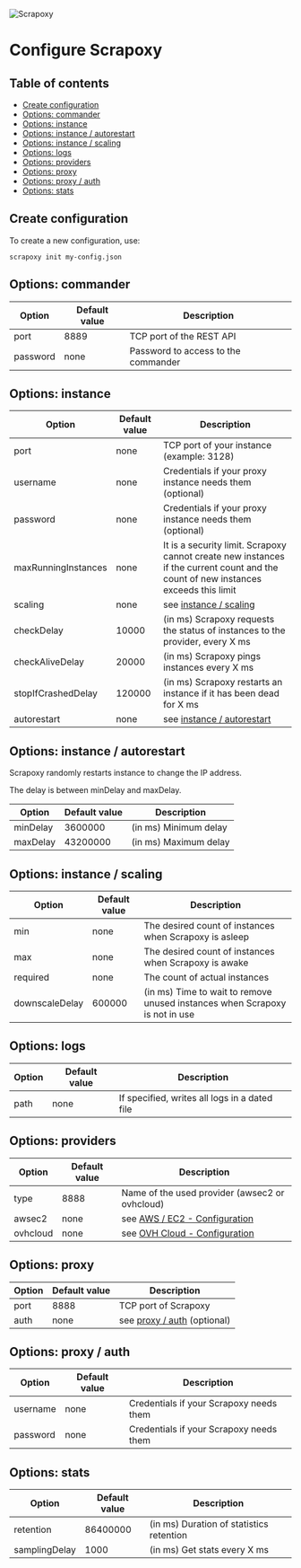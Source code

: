 ![Scrapoxy](https://raw.githubusercontent.com/fabienvauchelles/scrapoxy/master/docs/logo.png)


# Configure Scrapoxy

## Table of contents

- [Create configuration](#create-configuration)
- [Options: commander](#options-commander)
- [Options: instance](#options-instance)
- [Options: instance / autorestart](#options-instance--autorestart)
- [Options: instance / scaling](#options-instance--scaling)
- [Options: logs](#options-logs)
- [Options: providers](#options-providers)
- [Options: proxy](#options-proxy)
- [Options: proxy / auth](#options-proxy--auth)
- [Options: stats](#options-stats)


## Create configuration

To create a new configuration, use:

```
scrapoxy init my-config.json
```

## Options: commander

| Option              | Default value | Description |
|---------------------|---------------|-------------|
| port                | 8889          | TCP port of the REST API |
| password            | none          | Password to access to the commander |



## Options: instance

| Option              | Default value | Description |
|---------------------|---------------|-------------|
| port                | none          | TCP port of your instance (example: 3128) |
| username            | none          | Credentials if your proxy instance needs them (optional) |
| password            | none          | Credentials if your proxy instance needs them (optional) |
| maxRunningInstances | none          | It is a security limit. Scrapoxy cannot create new instances if the current count and the count of new instances exceeds this limit |
| scaling             | none          | see [instance / scaling](#options-instance--scaling) |
| checkDelay          | 10000         | (in ms) Scrapoxy requests the status of instances to the provider, every X ms |
| checkAliveDelay     | 20000         | (in ms) Scrapoxy pings instances every X ms |
| stopIfCrashedDelay  | 120000        | (in ms) Scrapoxy restarts an instance if it has been dead for X ms |
| autorestart         | none          | see [instance / autorestart](#options-instance--autorestart) |


## Options: instance / autorestart

Scrapoxy randomly restarts instance to change the IP address.

The delay is between minDelay and maxDelay.

| Option              | Default value | Description |
|---------------------|---------------|-------------|
| minDelay            | 3600000       | (in ms) Minimum delay |
| maxDelay            | 43200000      | (in ms) Maximum delay |


## Options: instance / scaling

| Option              | Default value | Description |
|---------------------|---------------|-------------|
| min                 | none          | The desired count of instances when Scrapoxy is asleep |
| max                 | none          | The desired count of instances when Scrapoxy is awake |
| required            | none          | The count of actual instances |
| downscaleDelay      | 600000        | (in ms) Time to wait to remove unused instances when Scrapoxy is not in use |


## Options: logs

| Option              | Default value | Description |
|---------------------|---------------|-------------|
| path                | none          | If specified, writes all logs in a dated file |


## Options: providers

| Option              | Default value | Description |
|---------------------|---------------|-------------|
| type                | 8888          | Name of the used provider (awsec2 or ovhcloud) |
| awsec2              | none          | see [AWS / EC2 - Configuration](../providers/awsec2/README.md#configure-scrapoxy) |
| ovhcloud            | none          | see [OVH Cloud - Configuration](../providers/ovhcloud/README.md#configure-scrapoxy) |


## Options: proxy

| Option              | Default value | Description |
|---------------------|---------------|-------------|
| port                | 8888          | TCP port of Scrapoxy |
| auth                | none          | see [proxy / auth](#options-proxy--auth) (optional) |


## Options: proxy / auth

| Option              | Default value | Description |
|---------------------|---------------|-------------|
| username            | none          | Credentials if your Scrapoxy needs them |
| password            | none          | Credentials if your Scrapoxy needs them |


## Options: stats

| Option              | Default value | Description |
|---------------------|---------------|-------------|
| retention           | 86400000      | (in ms) Duration of statistics retention |
| samplingDelay       | 1000          | (in ms) Get stats every X ms |
